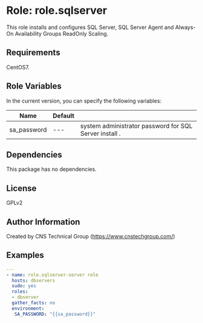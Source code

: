 Role: role.sqlserver
========

This role installs and configures SQL Server, SQL Server Agent and Always-On Availability Groups ReadOnly Scaling.

Requirements
------------

CentOS7. 

Role Variables
--------------

In the current version, you can specify the following variables:

| Name                  | Default |                                                              |
|-----------------------|---------|--------------------------------------------------------------|
| sa_password           |   ---   | system administrator password for SQL Server install .  |


Dependencies
------------

This package has no dependencies.

License
-------

GPLv2

Author Information
------------------

Created by CNS Technical Group (https://www.cnstechgroup.com/)

Examples
--------

```yaml
---
- name: role.sqlserver-server role 
  hosts: dbservers
  sudo: yes
  roles: 
  - dbserver
  gather_facts: no
  environment:
   SA_PASSWORD: "{{sa_password}}"

```
